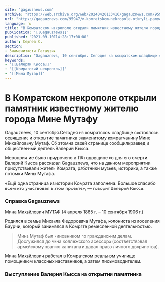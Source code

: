 ```yaml
---
site: "gagauznews.com"
archive: "https://web.archive.org/web/20240420113416/gagauznews.com/95947/v-komratskom-nekropole-otkryli-pamyatnik-izvestnomu-zhitelyu-goroda-mine-mutafu.html"
url: "https://gagauznews.com/95947/v-komratskom-nekropole-otkryli-pamyatnik-izvestnomu-zhitelyu-goroda-mine-mutafu.html"
language: ru
title: "В Комратском некрополе открыли памятник известному жителю города Мине Мутафу"
publication: '[[Gagauznews]]'
published: '2021-09-10T14:28:17+00:00'
author: Сергей С.
section:
- Знаменитости Гагаузии
description: "Gagauznews, 10 сентября. Сегодня на комратском кладбище состоялось освящение и открытие памятника знаменитому комратчанину Мине Михайловичу Мутаф. Об этом на своей странице сообщил краевед и общественный деятель Валерий Кысса. Мероприятие было приурочено к 115 годовщине со дня его смерти. Валерий Кысса рассказал Gagauznews, что на данном мероприятии присутствовали жители Комрата, работники музеев, историки, а также потомки Мины Мутафа. «Ещё одна страница из истории Комрата заполнена. Большое спасибо всем кто участвовал в этом проекте», — говорит Валерий Кысса. Справка Gagauznews Мина Михайлович МУТАФ (4 апреля 1865 г. – 10 сентября 1906 г.) Родился в семье Михаила Федоровича Мутафа, колониста из поселения […]"
keywords:
- '[[Валерий Кысса]]'
- '[[Комратский некрополь]]'
- '[[Мина Мутаф]]'
---
```


# В Комратском некрополе открыли памятник известному жителю города Мине Мутафу

Gagauznews, 10 сентября.Сегодня на комратском кладбище состоялось освящение и открытие памятника знаменитому комратчанину Мине Михайловичу Мутаф. Об этомна своей странице сообщилкраевед и общественный деятель Валерий Кысса.

Мероприятие было приурочено к 115 годовщине со дня его смерти. Валерий Кысса рассказал Gagauznews, что на данном мероприятии присутствовали жители Комрата, работники музеев, историки, а также потомки Мины Мутафа.

«Ещё одна страница из истории Комрата заполнена. Большое спасибо всем кто участвовал в этом проекте», — говорит Валерий Кысса.

### Справка Gagauznews

Мина Михайлович МУТАФ (4 апреля 1865 г. – 10 сентября 1906 г.)

Родился в семье Михаила Федоровича Мутафа, колониста из поселения Баурчи, который занимался в Комрате ремесленной деятельностью.

> Мина Мутаф был чиновником по гражданским делам. Дослужился до чина коллежского асессора (соответствовал армейскому званию капитана и давал право личного дворянства).

Мина Михайлович работал в Комратском реальном училище помощником классных наставников, а затем письмоводителем.

### Выступление Валерия Кысса на открытии памятника